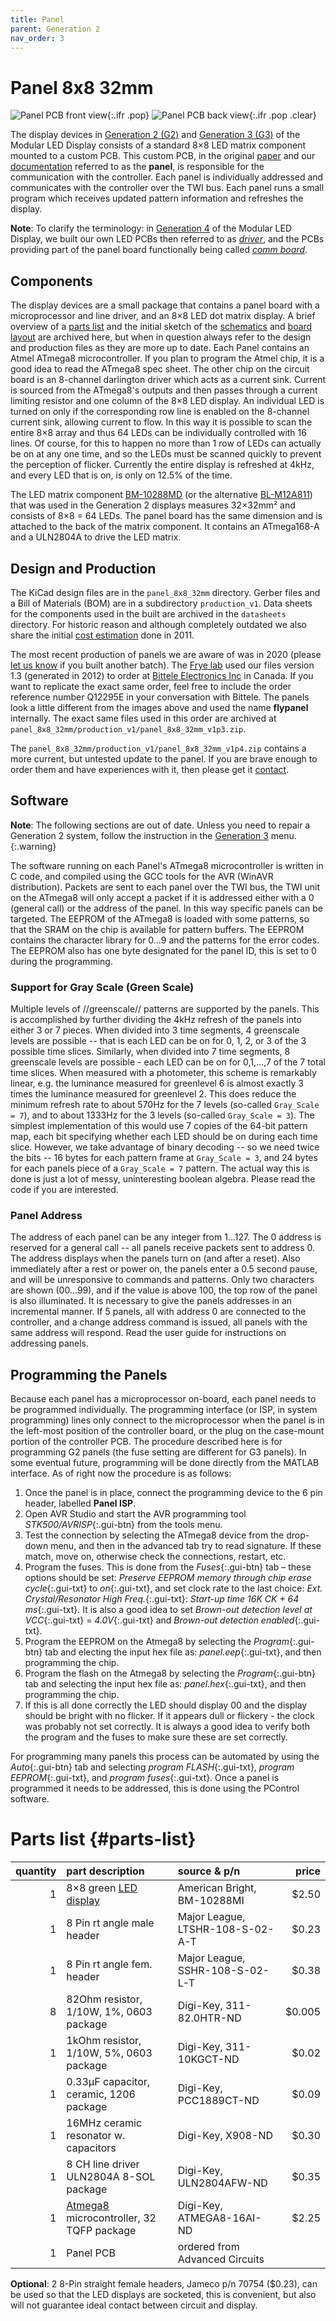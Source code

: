 ```yaml
---
title: Panel
parent: Generation 2
nav_order: 3
---
```


# Panel 8x8 32mm

![Panel PCB front view](assets/panel_8x8_32mm_front.png){:.ifr .pop}
![Panel PCB back view](assets/panel_8x8_32mm_back.png){:.ifr .pop .clear}

The display devices in [Generation 2 (G2)]({{site.baseurl}}/Generation%202/Arenas/docs/g2_system.html) and [Generation 3 (G3)]({{site.baseurl}}/G3/) of the Modular LED Display consists of a standard 8×8 LED matrix component mounted to a custom PCB. This custom PCB, in the original [paper](https://doi.org/10.1016/j.jneumeth.2007.07.019) and our [documentation]({{site.baseurl}}) referred to as the __panel__, is responsible for the communication with the controller. Each panel is individually addressed and communicates with the controller over the TWI bus. Each panel runs a small program which receives updated pattern information and refreshes the display.

__Note__: To clarify the terminology: in [Generation 4]({{site.baseurl}}/G4/) of the Modular LED Display, we built our own LED PCBs then referred to as [_driver_]({{site.baseurl}}/Generation%204/Panel/docs/driver.html), and the PCBs providing part of the panel board functionally being called [_comm board_]({{site.baseurl}}/Generation%204/Hardware/docs/comm.html).

## Components

The display devices are a small package that contains a panel board with a microprocessor and line driver, and an 8×8 LED dot matrix display. A brief overview of a [parts list](#parts-list) and the initial sketch of the [schematics](assets/panel_schematic_v2p1.pdf) and [board layout](assets/panel_pcb_v2p1.pdf) are archived here, but when in question always refer to the design and production files as they are more up to date. Each Panel contains an Atmel ATmega8 microcontroller. If you plan to program the Atmel chip, it is a good idea to read the ATmega8 spec sheet. The other chip on the circuit board is an 8-channel darlington driver which acts as a current sink. Current is sourced from the ATmega8's outputs and then passes through a current limiting resistor and one column of the 8×8 LED display. An individual LED is turned on only if the corresponding row line is enabled on the 8-channel current sink, allowing current to flow. In this way it is possible to scan the entire 8×8 array and thus 64 LEDs can be individually controlled with 16 lines. Of course, for this to happen no more than 1 row of LEDs can actually be on at any one time, and so the LEDs must be scanned quickly to prevent the perception of flicker. Currently the entire display is refreshed at 4kHz, and every LED that is on, is only on 12.5% of the time.

The LED matrix component [BM-10288MD](assets/datasheets/BM-10288MD.pdf) (or the alternative [BL-M12A811](assets/datasheets/BL-M12A881.pdf)) that was used in the Generation 2 displays measures 32×32mm² and consists of 8×8 = 64 LEDs. The panel board has the same dimension and is attached to the back of the matrix component. It contains an ATmega168-A and a ULN2804A to drive the LED matrix.

## Design and Production

The KiCad design files are in the `panel_8x8_32mm` directory. Gerber files and a Bill of Materials (BOM) are in a subdirectory `production_v1`. Data sheets for the components used in the built are archived in the `datasheets` directory. For historic reason and although completely outdated we also share the initial [cost estimation](assets/panel_8x8_32mm_costs.xls) done in 2011.

The most recent production of panels we are aware of was in 2020 (please [let us know]({{site.baseurl}}/Contact) if you built another batch). The [Frye lab](https://sites.lifesci.ucla.edu/ibp-frye/research/) used our files version 1.3 (generated in 2012) to order at [Bittele Electronics Inc](https://7pcb.com) in Canada. If you want to replicate the exact same order, feel free to include the order reference number Q12295E in your conversation with Bittele. The panels look a little different from the images above and used the name __flypanel__ internally. The exact same files used in this order are archived at `panel_8x8_32mm/production_v1/panel_8x8_32mm_v1p3.zip`.

The `panel_8x8_32mm/production_v1/panel_8x8_32mm_v1p4.zip` contains a more current, but untested update to the panel. If you are brave enough to order them and have experiences with it, then please get it [contact]({{site.baseurl}}/Contact).

## Software

__Note__: The following sections are out of date. Unless you need to repair a Generation 2 system, follow the instruction in the [Generation 3]({{site.baseurl}}/G3/) menu.
{:.warning}

The software running on each Panel's ATmega8 microcontroller is written in C code, and compiled using the GCC tools for the AVR (WinAVR distribution). Packets are sent to each panel over the TWI bus, the TWI unit on the ATmega8 will only accept a packet if it is addressed either with a 0 (general call) or the address of the panel. In this way specific panels can be targeted. The EEPROM of the ATmega8 is loaded with some patterns, so that the SRAM on the chip is available for pattern buffers. The EEPROM contains the character library for 0…9 and the patterns for the error codes. The EEPROM also has one byte designated for the panel ID, this is set to 0 during the programming.

### Support for Gray Scale (Green Scale)

Multiple levels of //greenscale// patterns are supported by the panels. This is accomplished by further dividing the 4kHz refresh of the panels into either 3 or 7 pieces. When divided into 3 time segments, 4 greenscale levels are possible -- that is each LED can be on for 0, 1, 2, or 3 of the 3 possible time slices. Similarly, when divided into 7 time segments, 8 greenscale levels are possible - each LED can be on for 0,1,…,7 of the 7 total time slices. When measured with a photometer, this scheme is remarkably linear, e.g. the luminance measured for greenlevel 6 is almost exactly 3 times the luminance measured for greenlevel 2. This does reduce the minimum refresh rate to about 570Hz for the 7 levels (so-called `Gray_Scale = 7`), and to about 1333Hz for the 3 levels (so-called `Gray_Scale = 3`). The simplest implementation of this would use 7 copies of the 64-bit pattern map, each bit specifying whether each LED should be on during each time slice. However, we take advantage of binary decoding -- so we need twice the bits -- 16 bytes for each pattern frame at `Gray_Scale = 3`, and 24 bytes for each panels piece of a `Gray_Scale = 7` pattern. The actual way this is done is just a lot of messy, uninteresting boolean algebra. Please read the code if you are interested.

### Panel Address

The address of each panel can be any integer from 1…127. The 0 address is reserved for a general call -- all panels receive packets sent to address 0. The address displays when the panels turn on (and after a reset). Also immediately after a rest or power on, the panels enter a 0.5 second pause, and will be unresponsive to commands and patterns. Only two characters are shown (00…99), and if the value is above 100, the top row of the panel is also  illuminated. It is necessary to give the panels addresses in an incremental manner. If 5 panels, all with address 0 are connected to the controller, and a change address command is issued, all panels with the same address will respond. Read the user guide for instructions on addressing panels.

## Programming the Panels

Because each panel has a microprocessor on-board, each panel needs to be programmed individually. The programming interface (or ISP, in system programming) lines only connect to the microprocessor when the panel is in the left-most position of the controller board, or the plug on the case-mount portion of the controller PCB. The procedure described here is for programming G2 panels (the fuse setting are different for G3 panels). In some eventual future, programming will be done directly from the MATLAB interface. As of right now the procedure is as follows:

1. Once the panel is in place, connect the programming device to the 6 pin header, labelled __Panel ISP__.
2. Open AVR Studio and start the AVR programming tool *STK500/AVRISP*{:.gui-btn} from the tools menu.
3. Test the connection by selecting the ATmega8 device from the drop-down menu, and then in the advanced tab try to read signature. If these match, move on, otherwise check the connections, restart, etc.
4. Program the fuses. This is done from the *Fuses*{:.gui-btn} tab – these options should be set: *Preserve EEPROM memory through chip erase cycle*{:.gui-txt} to *on*{:.gui-txt}, and set clock rate to the last choice: *Ext. Crystal/Resonator High Freq.*{:.gui-txt}: *Start-up time 16K CK + 64 ms*{:.gui-txt}. It is also a good idea to set *Brown-out detection level at VCC*{:.gui-txt} = *4.0V*{:.gui-txt} and *Brown-out detection enabled*{:.gui-txt}.
5. Program the EEPROM on the Atmega8 by selecting the *Program*{:.gui-btn} tab and electing the input hex file as: *panel.eep*{:.gui-txt}, and then programming the chip.
6. Program the flash on the Atmega8 by selecting the *Program*{:.gui-btn} tab and selecting the input hex file as: *panel.hex*{:.gui-txt}, and then programming the chip.
7. If this is all done correctly the LED should display 00 and the display should be bright with no flicker. If it appears dull or flickery - the clock was probably not set correctly. It is always a good idea to verify both the program and the fuses to make sure these are set correctly.

For programming many panels this process can be automated by using the *Auto*{:.gui-btn} tab and selecting *program FLASH*{:.gui-txt}, *program EEPROM*{:.gui-txt}, and *program fuses*{:.gui-txt}. Once a panel is programmed it needs to be addressed, this is done using the PControl software.

# Parts list {#parts-list}

| quantity | part description               | source & p/n | price |
|---------:|:-------------------------------|:-------------|------:|
| 1        | 8×8 green [LED display]({{site.baseurl}}/Generation%203/Hardware/docs/assets/green-panels_BM-10288MD.pdf) | American Bright, BM-10288MI | $2.50 |
| 1        | 8 Pin rt angle male header              | Major League, LTSHR-108-S-02-A-T | $0.23 |
| 1        | 8 Pin rt angle fem. header              | Major League, SSHR-108-S-02-L-T | $0.38 |
| 8        | 82Ohm resistor, 1/10W, 1%, 0603 package | Digi-Key, 311-82.0HTR-ND | $0.005 |
| 1        | 1kOhm resistor, 1/10W, 5%, 0603 package | Digi-Key, 311-10KGCT-ND | $0.02 |
| 1        | 0.33µF capacitor, ceramic, 1206 package | Digi-Key, PCC1889CT-ND | $0.09 |
| 1        | 16MHz ceramic resonator w. capacitors   | Digi-Key, X908-ND | $0.30 |
| 1        | 8 CH line driver ULN2804A 8-SOL package | Digi-Key, ULN2804AFW-ND | $0.35 |
| 1        | [Atmega8](http://www.atmel.com/dyn/resources/prod_documents/doc2486.pdf) microcontroller, 32 TQFP package| Digi-Key, ATMEGA8-16AI-ND | $2.25 |
| 1        | Panel PCB                               | ordered from Advanced Circuits | |

__Optional__: 2 8-Pin straight female headers, Jameco p/n 70754 ($0.23), can be used so that the LED displays are socketed, this is convenient, but also will not guarantee ideal contact between circuit and display.
